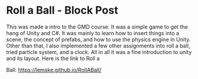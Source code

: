 # Roll a Ball - Block Post

This was made a intro to the GMD course. It was a simple game to get the hang of Unity and C#. It was mainly to learn how to insert things into a scene, the concept of prefabs, and how to use the physics engine in Unity. Other than that, I also implemented a few other assignments into roll a ball, tried particle system, and a clock. All in all it was a fine introduction to unity and its layout. Here is the link to Roll a

Ball: https://lemske.github.io/RollABall/
